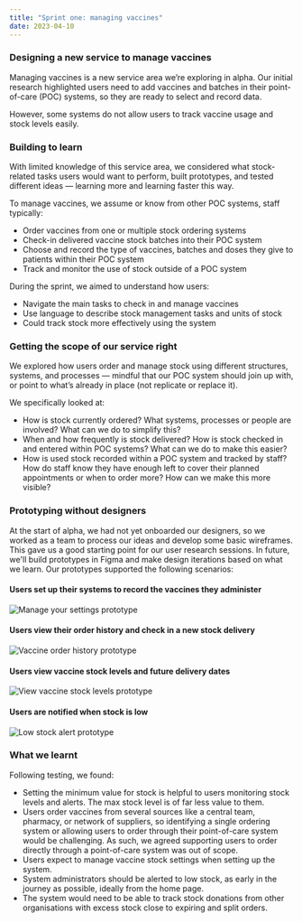 ```yaml
---
title: "Sprint one: managing vaccines"
date: 2023-04-10
---
```


### Designing a new service to manage vaccines

Managing vaccines is a new service area we’re exploring in alpha. Our initial research highlighted users need to add vaccines and batches in their point-of-care (POC) systems, so they are ready to select and record data.

However, some systems do not allow users to track vaccine usage and stock levels easily.

### Building to learn

With limited knowledge of this service area, we considered what stock-related tasks users would want to perform, built prototypes, and tested different ideas — learning more and learning faster this way.

To manage vaccines, we assume or know from other POC systems, staff typically:

- Order vaccines from one or multiple stock ordering systems
- Check-in delivered vaccine stock batches into their POC system
- Choose and record the type of vaccines, batches and doses they give to patients within their POC system
- Track and monitor the use of stock outside of a POC system

During the sprint, we aimed to understand how users:

- Navigate the main tasks to check in and manage vaccines
- Use language to describe stock management tasks and units of stock
- Could track stock more effectively using the system

### Getting the scope of our service right

We explored how users order and manage stock using different structures, systems, and processes — mindful that our POC system should join up with, or point to what’s already in place (not replicate or replace it).

We specifically looked at:

- How is stock currently ordered? What systems, processes or people are involved? What can we do to simplify this?
- When and how frequently is stock delivered? How is stock checked in and entered within POC systems? What can we do to make this easier?
- How is used stock recorded within a POC system and tracked by staff? How do staff know they have enough left to cover their planned appointments or when to order more? How can we make this more visible?

### Prototyping without designers

At the start of alpha, we had not yet onboarded our designers, so we worked as a team to process our ideas and develop some basic wireframes. This gave us a good starting point for our user research sessions. In future, we'll build prototypes in Figma and make design iterations based on what we learn. Our prototypes supported the following scenarios:

#### Users set up their systems to record the vaccines they administer

![Manage your settings prototype](n2o41zl3ml3fctfv5mtjfn9t7jra.png)

#### Users view their order history and check in a new stock delivery

![Vaccine order history prototype](gmmfe4za4z1wlf1hqk281g0xlg2h.png)

#### Users view vaccine stock levels and future delivery dates

![View vaccine stock levels prototype](8mqb0e4dfc97czphhquosc3jtaup.png)

#### Users are notified when stock is low

![Low stock alert prototype](jrpwwdnlyl47f5k86q4kb0abn44q.png)

### What we learnt

Following testing, we found:

- Setting the minimum value for stock is helpful to users monitoring stock levels and alerts. The max stock level is of far less value to them.
- Users order vaccines from several sources like a central team, pharmacy, or network of suppliers, so identifying a single ordering system or allowing users to order through their point-of-care system would be challenging. As such, we agreed supporting users to order directly through a point-of-care system was out of scope.
- Users expect to manage vaccine stock settings when setting up the system.
- System administrators should be alerted to low stock, as early in the journey as possible, ideally from the home page.
- The system would need to be able to track stock donations from other organisations with excess stock close to expiring and split orders.
